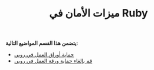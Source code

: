 ﻿---
title: ميزات الأمان في Ruby
type: docs
weight: 40
url: /ar/java/security-features-in-ruby/
---
**يتضمن هذا القسم المواضيع التالية:**

- [حماية أوراق العمل في روبي](/cells/ar/java/protecting-worksheets-in-ruby/)
- [قم بإلغاء حماية ورقة العمل في روبي](/cells/ar/java/unprotect-a-worksheet-in-ruby/)
